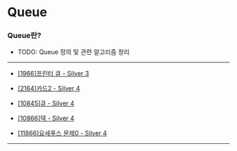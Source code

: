 # Queue

### Queue란?

  - TODO: Queue 정의 및 관련 알고리즘 정리

---

  - [[1966]프린터 큐 - Silver 3](https://github.com/firemancha/Algorithm/tree/main/Baekjoon/Queue/%5B1966%5D%ED%94%84%EB%A6%B0%ED%84%B0%20%ED%81%90)

  - [[2164]카드2 - Silver 4](https://github.com/firemancha/Algorithm/tree/main/Baekjoon/Queue/%5B2164%5D%EC%B9%B4%EB%93%9C2)

  - [[10845]큐 - Silver 4](https://github.com/firemancha/Algorithm/tree/main/Baekjoon/Queue/%5B10845%5D%ED%81%90)

  - [[10866]덱 - Silver 4](https://github.com/firemancha/Algorithm/tree/main/Baekjoon/Queue)

  - [[11866]요세푸스 문제0 - Silver 4](https://github.com/firemancha/Algorithm/tree/main/Baekjoon/Queue/%5B11866%5D%EC%9A%94%EC%84%B8%ED%91%B8%EC%8A%A4%20%EB%AC%B8%EC%A0%9C0)

---
